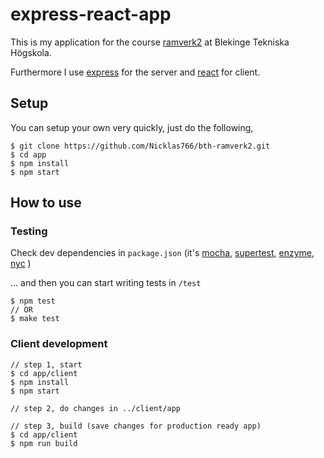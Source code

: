 # express-react-app

This is my application for the course [ramverk2](https://dbwebb.se/kurser/ramverk2) at Blekinge Tekniska Högskola.

Furthermore I use [express](https://github.com/expressjs/express) for the server and [react](https://github.com/facebook/react) for client.

## Setup

You can setup your own very quickly, just do the following,

```
$ git clone https://github.com/Nicklas766/bth-ramverk2.git
$ cd app
$ npm install
$ npm start
```

## How to use

### Testing
Check dev dependencies in `package.json` (it's
[mocha](https://github.com/mochajs/mocha),
[supertest](https://github.com/visionmedia/supertest),
[enzyme](https://github.com/airbnb/enzyme),
[nyc](https://github.com/istanbuljs/nyc)
)

... and then you can start writing tests in `/test`

```
$ npm test
// OR
$ make test
```

### Client development

```
// step 1, start
$ cd app/client
$ npm install
$ npm start

// step 2, do changes in ../client/app

// step 3, build (save changes for production ready app)
$ cd app/client
$ npm run build
```
